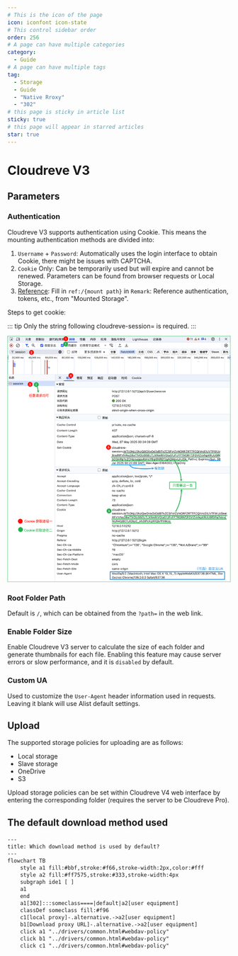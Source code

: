 ```yaml
---
# This is the icon of the page
icon: iconfont icon-state
# This control sidebar order
order: 256
# A page can have multiple categories
category:
  - Guide
# A page can have multiple tags
tag:
  - Storage
  - Guide
  - "Native Rroxy"
  - "302"
# this page is sticky in article list
sticky: true
# this page will appear in starred articles
star: true
---
```

# Cloudreve V3

## Parameters

### Authentication

Cloudreve V3 supports authentication using Cookie. This means the mounting authentication methods are divided into:

1. `Username` + `Password`: Automatically uses the login interface to obtain Cookie, there might be issues with CAPTCHA.
2. `Cookie` Only: Can be temporarily used but will expire and cannot be renewed. Parameters can be found from browser requests or Local Storage.
3. [Reference](../drivers/common.html#Reference): Fill in `ref:/{mount path}` in `Remark`: Reference authentication, tokens, etc., from "Mounted Storage".

Steps to get cookie:

::: tip
Only the string following cloudreve-session= is required.
:::


![cloudreve_get_cookie](/img/drivers/cloudreve/cloudreve_get_cookie.png)


### Root Folder Path

Default is `/`, which can be obtained from the `?path=` in the web link.

### Enable Folder Size

Enable Cloudreve V3 server to calculate the size of each folder and generate thumbnails for each file. Enabling this feature may cause server errors or slow performance, and it is `disabled` by default.

### Custom UA

Used to customize the `User-Agent` header information used in requests. Leaving it blank will use Alist default settings.

## Upload

The supported storage policies for uploading are as follows:

- Local storage
- Slave storage
- OneDrive
- S3

Upload storage policies can be set within Cloudreve V4 web interface by entering the corresponding folder (requires the server to be Cloudreve Pro).

## **The default download method used**

```mermaid
---
title: Which download method is used by default?
---
flowchart TB
    style a1 fill:#bbf,stroke:#f66,stroke-width:2px,color:#fff
    style a2 fill:#ff7575,stroke:#333,stroke-width:4px
    subgraph ide1 [ ]
    a1
    end
    a1[302]:::someclass====|default|a2[user equipment]
    classDef someclass fill:#f96
    c1[local proxy]-.alternative.->a2[user equipment]
    b1[Download proxy URL]-.alternative.->a2[user equipment]
    click a1 "../drivers/common.html#webdav-policy"
    click b1 "../drivers/common.html#webdav-policy"
    click c1 "../drivers/common.html#webdav-policy"
```
